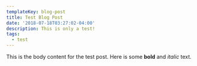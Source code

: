 ```yaml
---
templateKey: blog-post
title: Test Blog Post
date: '2018-07-18T03:27:02-04:00'
description: This is only a test!
tags:
  - test
---
```

This is the body content for the test post. Here is some **bold** and _italic_ text.
